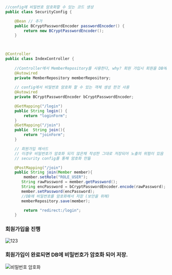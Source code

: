 ```java


//config에 비밀번호 암호화할 수 있는 코드 생성
public class SecurityConfig {

    @Bean // 추가
    public BCryptPasswordEncoder passwordEncoder() {
        return new BCryptPasswordEncoder();
    }
		


@Controller
public class IndexController {
	
    //Controller에서 MemberRepository를 사용한다, why? 회원 가입시 회원을 DB에 저장시키기 위해!  	
    @Autowired
    private MemberRepository memberRepository;
    
    // config에서 비밀번호 암호화 할 수 있는 객체 생성 한것 사용 
    @Autowired
    private BCryptPasswordEncoder bCryptPasswordEncoder;

    @GetMapping("/login")
    public String login() {
        return "loginForm";
    }
    @GetMapping("/join")
    public  String join(){
        return "joinForm";
    }

    // 회원가입 메서드
    // 이경우 비밀번호가 암호화 되지 않은채 작성한 그대로 저장되어 노출의 위험이 있음
    // security config를 통해 암호화 만듦

    @PostMapping("/join")
    public String join(Member member){
        member.setRole("ROLE_USER");
       String rawPassword = member.getPassword();
       String encPassword = bCryptPasswordEncoder.encode(rawPassword);
       member.setPassword(encPassword);
       //DB에 비밀번호를 암호화해서 저장 (보안을 위해)
       memberRepository.save(member);

        return "redirect:/login";
    }

```
### 회원가입을 진행 
![123](https://user-images.githubusercontent.com/99226598/184868745-fbf46c7f-3433-4e12-bec0-dbd6063b59fb.PNG)

### 회원가입이 완료되면 DB에 비밀번호가 암호화 되어 저장.
![비밀번호 암호화](https://user-images.githubusercontent.com/99226598/184868418-e8de5d01-617c-4566-ab9b-ec1ddc27ce38.PNG)





